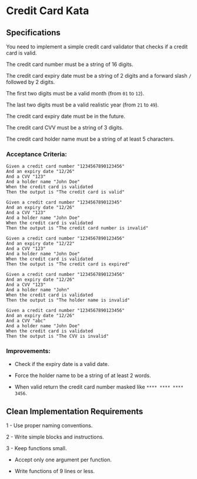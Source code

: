 # Credit Card Kata

## Specifications

You need to implement a simple credit card validator that checks if a credit card is valid.

The credit card number must be a string of 16 digits.

The credit card expiry date must be a string of 2 digits and a forward slash `/` followed by 2 digits.

The first two digits must be a valid month (from `01` to `12`).

The last two digits must be a valid realistic year (from `21` to `49`).

The credit card expiry date must be in the future.

The credit card CVV must be a string of 3 digits.

The credit card holder name must be a string of at least 5 characters.

### Acceptance Criteria:

```gherkin
Given a credit card number "1234567890123456"
And an expiry date "12/26"
And a CVV "123"
And a holder name "John Doe"
When the credit card is validated
Then the output is "The credit card is valid"
```

```gherkin
Given a credit card number "123456789012345"
And an expiry date "12/26"
And a CVV "123"
And a holder name "John Doe"
When the credit card is validated
Then the output is "The credit card number is invalid"
```

```gherkin
Given a credit card number "1234567890123456"
And an expiry date "12/22"
And a CVV "123"
And a holder name "John Doe"
When the credit card is validated
Then the output is "The credit card is expired"
```

```gherkin
Given a credit card number "1234567890123456"
And an expiry date "12/26"
And a CVV "123"
And a holder name "John"
When the credit card is validated
Then the output is "The holder name is invalid"
```

```gherkin
Given a credit card number "1234567890123456"
And an expiry date "12/26"
And a CVV "abc"
And a holder name "John Doe"
When the credit card is validated
Then the output is "The CVV is invalid"
```

### Improvements:

- Check if the expiry date is a valid date.

- Force the holder name to be a string of at least 2 words.

- When valid return the credit card number masked like `**** **** **** 3456`.

## Clean Implementation Requirements

1 - Use proper naming conventions.

2 - Write simple blocks and instructions.

3 - Keep functions small.

  - Accept only one argument per function.

  - Write functions of 9 lines or less.
